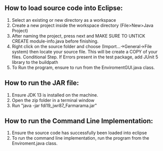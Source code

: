 ## How to load source code into Eclipse:

1. Select an existing or new directory as a workspace
2. Create a new project inside the workspace directory (File>New>Java Project)
3. After naming the project, press next and MAKE SURE TO UNTICK CREATE module-info.java before finishing.
4. Right click on the source folder and choose (Import...->General->File system) then locate your source file. This will be create a COPY of your files.
	Conditional Step. If Errors present in the test package, add JUnit 5 library to the buildpath
5. To Run the program, ensure to run from the EnviromentGUI.java class.



## How to run the JAR file:

1. Ensure JDK 13 is installed on the machine.
2. Open the zip folder in a terminal window
3. Run "java -jar fdi19_jwr87_Farmarama.jar"



## How to run the Command Line Implementation:
1. Ensure the source code has successfully been loaded into eclipse
2. To run the command line implementation, run the program from the Enviroment.java class.
